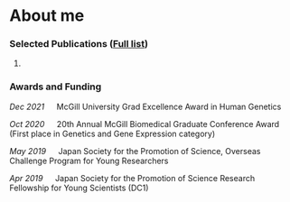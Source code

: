 # About me



### Selected Publications ([Full list](https://scholar.google.com/citations?hl=ja&user=rWjHHf4AAAAJ))
  
1. 



### Awards and Funding

_Dec 2021_ &emsp; McGill University Grad Excellence Award in Human Genetics 

_Oct 2020_ &emsp; 20th Annual McGill Biomedical Graduate Conference Award (First place in Genetics and Gene Expression category)

_May 2019_ &emsp; Japan Society for the Promotion of Science, Overseas Challenge Program for Young Researchers

_Apr 2019_ &emsp;	Japan Society for the Promotion of Science Research Fellowship for Young Scientists (DC1)
